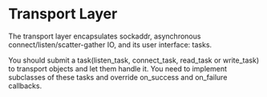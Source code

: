 # Transport Layer

The transport layer encapsulates sockaddr, asynchronous connect/listen/scatter-gather IO, and its user interface: tasks. 

You should submit a task(listen_task, connect_task, read_task or write_task) to transport objects and let them handle it. You need to implement subclasses of these tasks and override on_success and on_failure callbacks. 





